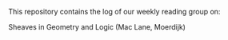 This repository contains the log of our weekly reading group on:

Sheaves in Geometry and Logic (Mac Lane, Moerdijk)

